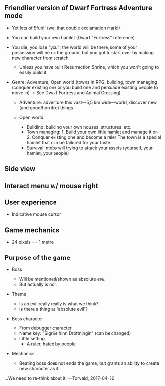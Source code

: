 
## Friendlier version of Dwarf Fortress Adventure mode

- Yet lots of !!fun!! (wat that double exclamation mark!)
- You can build your own hamlet (Dwarf "Fortress" reference)
- You die, you lose "you"; the world will be there, some of your possession will be on the ground, but you got to start over by making new character from scratch
    - Unless you have built Resurrection Shrine, which you won't going to easily build it

- Genre: Adventure, Open world (towns in RPG, building, town managing (conquer existing one or
    you build one and persuade existing people to move in) -> See Dwarf Fortress and Animal Crossing)

    * Adventure: adventure this vast—5,5 km wide—world, discover new (and good/horrible) things

    * Open world:
        - Building: building your own houses, structures, etc.
        - Town managing:
                1. Build your own little hamlet and manage it
                or-
                2. Conquer existing one and become a ruler
                    The town is a special hamlet that can be tailored for your taste
        - Survival:
                mobs will trying to attack your assets (yourself, your hamlet, your people)
    
    
    
## Side view

## Interact menu w/ mouse right


## User experience

* Indicative mouse cursor


## Game mechanics

* 24 pixels == 1 metre


## Purpose of the game

* Boss
    - Will be mentioned/shown as absolute _evil_.
    - But actually is not.

* Theme
    - Is an evil really really is what we think?
    - Is there a thing as 'absolute evil'?

* Boss character
    - From debugger character
    - Name key: "Sigriðr hinn Dróttningin" (can be changed)
    * Little setting
        - A ruler, hated by people

* Mechanics
    - Beating boss does not ends the game, but grants an ability to
      create new character as it.
    
...We need to re-think about it. —Torvald, 2017-04-30